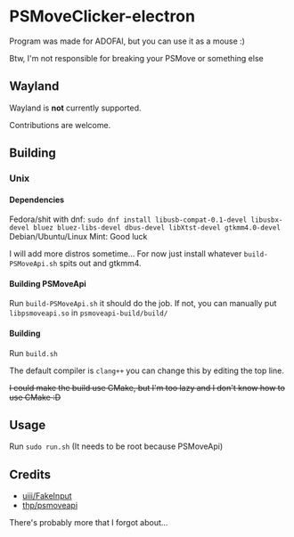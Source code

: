 # PSMoveClicker-electron

Program was made for ADOFAI, but you can use it as a mouse :)

Btw, I'm not responsible for breaking your PSMove or something else

## Wayland

Wayland is **not** currently supported.

Contributions are welcome.

## Building

### Unix

#### Dependencies

Fedora/shit with dnf: `sudo dnf install libusb-compat-0.1-devel libusbx-devel bluez bluez-libs-devel dbus-devel libXtst-devel gtkmm4.0-devel`
Debian/Ubuntu/Linux Mint: Good luck

I will add more distros sometime... For now just install whatever `build-PSMoveApi.sh` spits out and gtkmm4.

#### Building PSMoveApi

Run `build-PSMoveApi.sh` it should do the job. If not, you can manually put `libpsmoveapi.so` in `psmoveapi-build/build/`

#### Building

Run `build.sh`

The default compiler is `clang++` you can change this by editing the top line.

~~I could make the build use CMake, but I'm too lazy and I don't know how to use CMake :D~~

## Usage

Run `sudo run.sh` (It needs to be root because PSMoveApi)

## Credits

* [uiii/FakeInput](https://github.com/uiii/FakeInput)
* [thp/psmoveapi](https://github.com/thp/psmoveapi/)

There's probably more that I forgot about...
